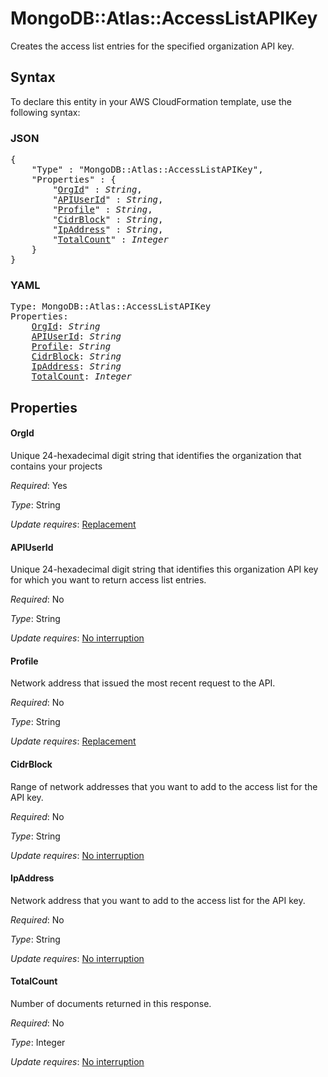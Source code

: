 # MongoDB::Atlas::AccessListAPIKey

Creates the access list entries for the specified organization API key.

## Syntax

To declare this entity in your AWS CloudFormation template, use the following syntax:

### JSON

<pre>
{
    "Type" : "MongoDB::Atlas::AccessListAPIKey",
    "Properties" : {
        "<a href="#orgid" title="OrgId">OrgId</a>" : <i>String</i>,
        "<a href="#apiuserid" title="APIUserId">APIUserId</a>" : <i>String</i>,
        "<a href="#profile" title="Profile">Profile</a>" : <i>String</i>,
        "<a href="#cidrblock" title="CidrBlock">CidrBlock</a>" : <i>String</i>,
        "<a href="#ipaddress" title="IpAddress">IpAddress</a>" : <i>String</i>,
        "<a href="#totalcount" title="TotalCount">TotalCount</a>" : <i>Integer</i>
    }
}
</pre>

### YAML

<pre>
Type: MongoDB::Atlas::AccessListAPIKey
Properties:
    <a href="#orgid" title="OrgId">OrgId</a>: <i>String</i>
    <a href="#apiuserid" title="APIUserId">APIUserId</a>: <i>String</i>
    <a href="#profile" title="Profile">Profile</a>: <i>String</i>
    <a href="#cidrblock" title="CidrBlock">CidrBlock</a>: <i>String</i>
    <a href="#ipaddress" title="IpAddress">IpAddress</a>: <i>String</i>
    <a href="#totalcount" title="TotalCount">TotalCount</a>: <i>Integer</i>
</pre>

## Properties

#### OrgId

Unique 24-hexadecimal digit string that identifies the organization that contains your projects

_Required_: Yes

_Type_: String

_Update requires_: [Replacement](https://docs.aws.amazon.com/AWSCloudFormation/latest/UserGuide/using-cfn-updating-stacks-update-behaviors.html#update-replacement)

#### APIUserId

Unique 24-hexadecimal digit string that identifies this organization API key for which you want to return access list entries.

_Required_: No

_Type_: String

_Update requires_: [No interruption](https://docs.aws.amazon.com/AWSCloudFormation/latest/UserGuide/using-cfn-updating-stacks-update-behaviors.html#update-no-interrupt)

#### Profile

Network address that issued the most recent request to the API.

_Required_: No

_Type_: String

_Update requires_: [Replacement](https://docs.aws.amazon.com/AWSCloudFormation/latest/UserGuide/using-cfn-updating-stacks-update-behaviors.html#update-replacement)

#### CidrBlock

Range of network addresses that you want to add to the access list for the API key.

_Required_: No

_Type_: String

_Update requires_: [No interruption](https://docs.aws.amazon.com/AWSCloudFormation/latest/UserGuide/using-cfn-updating-stacks-update-behaviors.html#update-no-interrupt)

#### IpAddress

Network address that you want to add to the access list for the API key.

_Required_: No

_Type_: String

_Update requires_: [No interruption](https://docs.aws.amazon.com/AWSCloudFormation/latest/UserGuide/using-cfn-updating-stacks-update-behaviors.html#update-no-interrupt)

#### TotalCount

Number of documents returned in this response.

_Required_: No

_Type_: Integer

_Update requires_: [No interruption](https://docs.aws.amazon.com/AWSCloudFormation/latest/UserGuide/using-cfn-updating-stacks-update-behaviors.html#update-no-interrupt)


